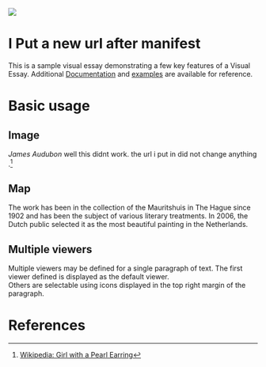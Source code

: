 <a href="https://juncture-digital.org"><img src="https://juncture-digital.org/images/ve-button.png"></a>

<param ve-config 
       title="MA's Visual Essay"
       author="MA"
       banner="https://upload.wikimedia.org/wikipedia/commons/thumb/3/3b/John_James_Audubon%2C_%22Wild_Turkey_Cock%2C_Hen_and_Young%22_2013_44v1.jpg/640px-John_James_Audubon%2C_%22Wild_Turkey_Cock%2C_Hen_and_Young%22_2013_44v1.jpg" 
       layout="vertical">

<!-- Entities discussed throughout the essay are typically defined before the essay text and
     are thus available in all text.  Entity identifiers (QIDs) can be found in either
     Wikipedia or Wikidata (https://www.wikidata.org)> -->
<param ve-entity eid="Q185372"> <!-- Girl with a Pearl Earring painting -->
<param ve-entity eid="Q41264"> <!-- Johannes Vermeer -->
<param ve-entity eid="Q221092"> <!-- Mauritshuis -->
<param ve-entity eid="Q36600"> <!-- The Hague -->

# I Put a new url after manifest

This is a sample visual essay demonstrating a few key features of a Visual Essay. Additional [Documentation](https://github.com/JSTOR-Labs/juncture/wiki) and [examples](https://jstor-labs.github.io/juncture-examples) are available for reference.
<param ve-image 
       manifest="https://upload.wikimedia.org/wikipedia/commons/e/e0/John_James_Audubon_by_Jules_Lion_after_Frederick_Cruickshank%2C_1860%2C_lithograph_on_paper%2C_from_the_National_Portrait_Gallery_-_NPG-NPG_78_208.jpg">

# Basic usage

## Image

_James Audubon_ well this didnt work. the url i put in did not change anything .[^1]
<param ve-image 
       label="James Audubon" 
       description="painting by Johannes Vermeer" 
       license="public domain" 
       url="https://upload.wikimedia.org/wikipedia/commons/0/0f/1665_Girl_with_a_Pearl_Earring.jpg](https://upload.wikimedia.org/wikipedia/commons/e/e0/John_James_Audubon_by_Jules_Lion_after_Frederick_Cruickshank%2C_1860%2C_lithograph_on_paper%2C_from_the_National_Portrait_Gallery_-_NPG-NPG_78_208.jpg">

## Map

The work has been in the collection of the Mauritshuis in The Hague since 1902 and has been the subject of various 
literary treatments. In 2006, the Dutch public selected it as the most beautiful painting in the Netherlands.
<param ve-map center="Q36600" zoom="11" prefer-geojson>

## Multiple viewers

Multiple viewers may be defined for a single paragraph of text.  The first viewer defined is displayed as the default viewer.  
Others are selectable using icons displayed in the top right margin of the paragraph.
<param ve-image 
       manifest="https://iiif.juncture-digital.org/manifest/6dd738aed85597cac540ad31dd5818e86ef7f2918c7b43a9eb3123d5538e6e4c">
<param ve-map center="Q36600" zoom="11">

# References

[^1]: [Wikipedia: Girl with a Pearl Earring](https://en.wikipedia.org/wiki/Girl_with_a_Pearl_Earring)
